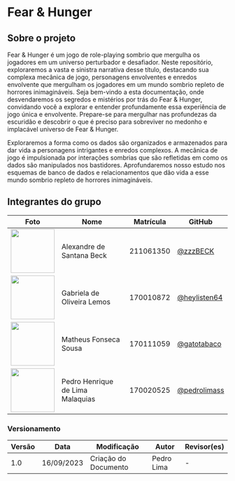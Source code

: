 # Fear & Hunger 

## Sobre o projeto

Fear & Hunger é um jogo de role-playing sombrio que mergulha os jogadores em um universo perturbador e desafiador. Neste repositório, exploraremos a vasta e sinistra narrativa desse título, destacando sua complexa mecânica de jogo, personagens envolventes e enredos envolvente que mergulham os jogadores em um mundo sombrio repleto de horrores inimagináveis. Seja bem-vindo a esta documentação, onde desvendaremos os segredos e mistérios por trás do Fear & Hunger, convidando você a explorar e entender profundamente essa experiência de jogo única e envolvente. Prepare-se para mergulhar nas profundezas da escuridão e descobrir o que é preciso para sobreviver no medonho e implacável universo de Fear & Hunger.

Exploraremos a forma como os dados são organizados e armazenados para dar vida a personagens intrigantes e enredos complexos. A mecânica de jogo é impulsionada por interações sombrias que são refletidas em como os dados são manipulados nos bastidores. Aprofundaremos nosso estudo nos esquemas de banco de dados e relacionamentos que dão vida a esse mundo sombrio repleto de horrores inimagináveis.

## Integrantes do grupo

| Foto                                                                         | Nome                             | Matrícula | GitHub                                         |
| ---------------------------------------------------------------------------- | -------------------------------- | --------- | ---------------------------------------------- |
| <img src="https://avatars.githubusercontent.com/u/82113486?v=4" width="100"> | Alexandre de Santana Beck        | 211061350 | [@zzzBECK](https://github.com/zzzBECK)         |
| <img src="https://avatars.githubusercontent.com/u/43069991?v=4" width="100"> | Gabriela de Oliveira Lemos       | 170010872 | [@heylisten64](https://github.com/heylisten64) |
| <img src="https://avatars.githubusercontent.com/u/54778783?v=4" width="100"> | Matheus Fonseca Sousa            | 170111059 | [@gatotabaco](https://github.com/gatotabaco)   |
| <img src="https://avatars.githubusercontent.com/u/48936052?v=4" width="100"> | Pedro Henrique de Lima Malaquias | 170020525 | [@pedrolimass](https://github.com/pedrolimass) |







### Versionamento

| Versão | Data       | Modificação          | Autor      | Revisor(es) |
| ------ | ---------- | -------------------- | ---------- | ----------- |
| 1.0    | 16/09/2023 | Criação do Documento | Pedro Lima | -           |

